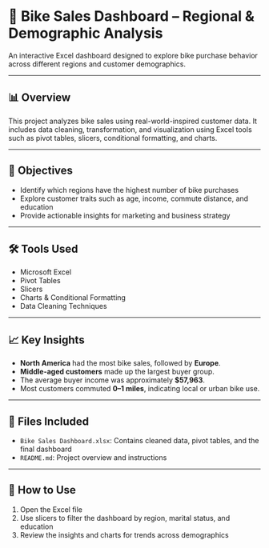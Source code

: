 # 🚴 Bike Sales Dashboard – Regional & Demographic Analysis

An interactive Excel dashboard designed to explore bike purchase behavior across different regions and customer demographics.

---

## 📊 Overview

This project analyzes bike sales using real-world-inspired customer data. It includes data cleaning, transformation, and visualization using Excel tools such as pivot tables, slicers, conditional formatting, and charts.

---

## 🎯 Objectives

- Identify which regions have the highest number of bike purchases
- Explore customer traits such as age, income, commute distance, and education
- Provide actionable insights for marketing and business strategy

---

## 🛠 Tools Used

- Microsoft Excel
- Pivot Tables
- Slicers
- Charts & Conditional Formatting
- Data Cleaning Techniques

---

## 📈 Key Insights

- **North America** had the most bike sales, followed by **Europe**.
- **Middle-aged customers** made up the largest buyer group.
- The average buyer income was approximately **$57,963**.
- Most customers commuted **0–1 miles**, indicating local or urban bike use.

---

## 📎 Files Included

- `Bike Sales Dashboard.xlsx`: Contains cleaned data, pivot tables, and the final dashboard
- `README.md`: Project overview and instructions

---

## 📌 How to Use

1. Open the Excel file
2. Use slicers to filter the dashboard by region, marital status, and education
3. Review the insights and charts for trends across demographics
